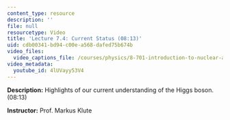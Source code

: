 ```yaml
---
content_type: resource
description: ''
file: null
resourcetype: Video
title: 'Lecture 7.4: Current Status (08:13)'
uid: cdb00341-bd94-c00e-a568-dafed75b674b
video_files:
  video_captions_file: /courses/physics/8-701-introduction-to-nuclear-and-particle-physics-fall-2020/video-lectures/chapter-7.-higgs-physics/lecture-7.4-current-status-08-13/4lUVayy53V4.vtt
video_metadata:
  youtube_id: 4lUVayy53V4
---
```


**Description:** Highlights of our current understanding of the Higgs boson. (08:13)

**Instructor:** Prof. Markus Klute